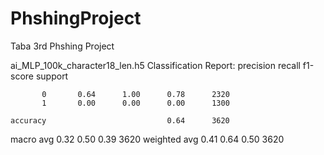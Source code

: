 # PhshingProject
Taba 3rd Phshing Project

ai_MLP_100k_character18_len.h5
Classification Report:
              precision    recall  f1-score   support

           0       0.64      1.00      0.78      2320
           1       0.00      0.00      0.00      1300

    accuracy                           0.64      3620
   macro avg       0.32      0.50      0.39      3620
weighted avg       0.41      0.64      0.50      3620
